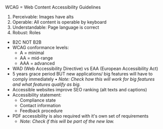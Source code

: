 WCAG = Web Content Accessibility Guidelines
1. Perceivable: Images have alts 
2. Operable: All content is operable by keyboard
3. Understandable: Page language is correct
4. Robust: Roles

- B2C NOT B2B
- WCAG conformance levels:
	- A = minimal
	- AA = mid-range
	- AAA = advanced
- WAD (Web Accessibility Directive)  vs EAA (European Accessibility Act)
- 5 years grace period BUT new applications/ big features will have to comply immediately
	• *Note: Check how this will work for big features and what features qualify as big.*
- Accessible websites improve SEO ranking (alt texts and captions)
- Accessibility statement:
	- Compliance state
	- Contact information
	- Feedback procedure
- PDF accessibility is also required with it's own set of requirements
	- *Note: Check if this will be part of the new law.*
